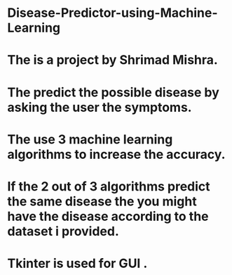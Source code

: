 # Disease-Predictor-using-Machine-Learning
# The is a project by Shrimad Mishra.
# The predict the possible disease by asking the user the symptoms.
# The use 3 machine learning algorithms to increase the accuracy.
# If the 2 out of 3 algorithms predict the same disease the you might have the disease according to the dataset i provided.
# Tkinter is used for GUI .
